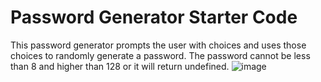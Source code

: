 # Password Generator Starter Code
This password generator prompts the user with choices and uses those choices to randomly generate a password.
The password cannot be less than 8 and higher than 128 or it will return undefined.
![image](https://github.com/muddabirm/random-password-generator/assets/33209109/24e02e98-8c4c-4d1f-9c8f-19f917764dbd)
